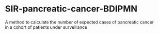 # SIR-pancreatic-cancer-BDIPMN
A method to calculate the number of expected cases of pancreatic cancer in a cohort of patients under surveillance
